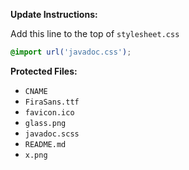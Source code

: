 **Update Instructions:**

Add this line to the top of `stylesheet.css`
```css
@import url('javadoc.css');
```

**Protected Files:**
- `CNAME`
- `FiraSans.ttf`
- `favicon.ico`
- `glass.png`
- `javadoc.scss`
- `README.md`
- `x.png`
